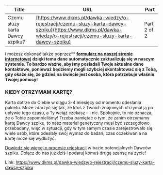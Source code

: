| **Title**       | **URL**           | **Part**              |
|-----------------|-------------------|-----------------------|
| Czemu służy karta Dawcy szpiku?         | [https://www.dkms.pl/dawka-wiedzy/o-rejestracji/czemu-sluzy-karta-dawcy-szpiku](https://www.dkms.pl/dawka-wiedzy/o-rejestracji/czemu-sluzy-karta-dawcy-szpiku)    | Part 2 of 2          |

i możesz dokonać także poprzez** [**formularz na naszej stronie internetowej**](https://www.dkms.pl/zaktualizuj-dane) **dzięki temu dane automatycznie zaktualizują się w naszym systemie. To bardzo ważne, abyśmy posiadali Twoje aktualne dane kontaktowe, ponieważ będziemy mogli szybciej skontaktować się z Tobą, gdy okaże się, że gdzieś na świecie jest osoba, która potrzebuje właśnie Twojej pomocy!**


### KIEDY OTRZYMAM KARTĘ?


Karta dotrze do Ciebie w ciągu 3\-4 miesięcy od momentu odesłania pakietu. Może zdarzyć się tak, że ktoś z Twoich znajomych otrzymał ją po upływie tego czasu, a Ty wciąż czekasz – i nic. Spokojnie, to nie oznacza, że o Tobie zapomnieliśmy! Trzeba pamiętać o tym, że zanim otrzymamy kartę Dawcy szpiku, to nasz materiał genetyczny musi być szczegółowo przebadany, więc w sytuacji, gdy w tym samym czasie zarejestrowało się wiele osób, które odesłały swój wymaz do badań, czas oczekiwania na kartę może się wydłużyć.


[Dowiedz się więcej o procesie rejestracji](https://www.dkms.pl/dawka-wiedzy/o-rejestracji) w bazie potencjalnych Dawców szpiku. Dołącz do nas już dziś i podaruj komuś drugą szansę na życie!



Link: https://www.dkms.pl/dawka-wiedzy/o-rejestracji/czemu-sluzy-karta-dawcy-szpiku
